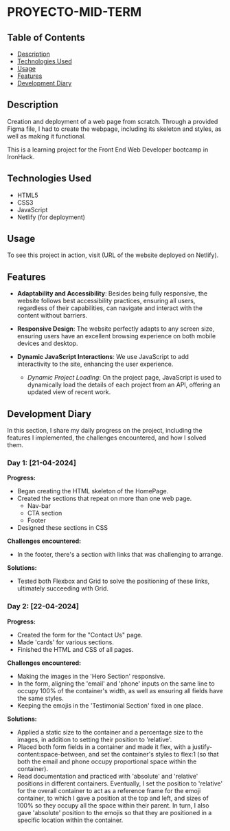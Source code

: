 # PROYECTO-MID-TERM


## Table of Contents
- [Description](#description)
- [Technologies Used](#technologies-used)
- [Usage](#usage)
- [Features](#features)
- [Development Diary](#development-diary)


## Description

Creation and deployment of a web page from scratch. Through a provided Figma file, I had to create the webpage, including its skeleton and styles, as well as making it functional.

This is a learning project for the Front End Web Developer bootcamp in IronHack.

## Technologies Used

- HTML5
- CSS3
- JavaScript
- Netlify (for deployment)

## Usage

To see this project in action, visit (URL of the website deployed on Netlify).

## Features

- **Adaptability and Accessibility**: Besides being fully responsive, the website follows best accessibility practices, ensuring all users, regardless of their capabilities, can navigate and interact with the content without barriers.

- **Responsive Design**: The website perfectly adapts to any screen size, ensuring users have an excellent browsing experience on both mobile devices and desktop.

- **Dynamic JavaScript Interactions**: We use JavaScript to add interactivity to the site, enhancing the user experience.
    - *Dynamic Project Loading*: On the project page, JavaScript is used to dynamically load the details of each project from an API, offering an updated view of recent work.

## Development Diary

In this section, I share my daily progress on the project, including the features I implemented, the challenges encountered, and how I solved them.

### Day 1: [21-04-2024]

**Progress:**
- Began creating the HTML skeleton of the HomePage.
- Created the sections that repeat on more than one web page.
    - Nav-bar
    - CTA section
    - Footer
- Designed these sections in CSS

**Challenges encountered:**
- In the footer, there's a section with links that was challenging to arrange.

**Solutions:**
- Tested both Flexbox and Grid to solve the positioning of these links, ultimately succeeding with Grid.

### Day 2: [22-04-2024]

**Progress:**

- Created the form for the "Contact Us" page.
- Made 'cards' for various sections.
- Finished the HTML and CSS of all pages.

**Challenges encountered:**
- Making the images in the 'Hero Section' responsive.
- In the form, aligning the 'email' and 'phone' inputs on the same line to occupy 100% of the container's width, as well as ensuring all fields have the same styles.
- Keeping the emojis in the 'Testimonial Section' fixed in one place.

**Solutions:**
- Applied a static size to the container and a percentage size to the images, in addition to setting their position to 'relative'.
- Placed both form fields in a container and made it flex, with a justify-content:space-between, and set the container's styles to flex:1 (so that both the email and phone occupy proportional space within the container).
- Read documentation and practiced with 'absolute' and 'relative' positions in different containers. Eventually, I set the position to 'relative' for the overall container to act as a reference frame for the emoji container, to which I gave a position at the top and left, and sizes of 100% so they occupy all the space within their parent. In turn, I also gave 'absolute' position to the emojis so that they are positioned in a specific location within the container.
